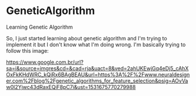 # GeneticAlgorithm
Learning Genetic Algorithm

So, I just started learning about genetic algorithm and I'm trying to implement it but I don't know what I'm doing wrong.
I'm basically trying to follow this image: 


https://www.google.com.br/url?sa=i&source=imgres&cd=&cad=rja&uact=8&ved=2ahUKEwjGq4eDj5_cAhXOxFkKHdWRC_kQjRx6BAgBEAU&url=https%3A%2F%2Fwww.neuraldesigner.com%2Fblog%2Fgenetic_algorithms_for_feature_selection&psig=AOvVaw0l2Yjwc43dRaxEQiF8pC7i&ust=1531675770279988
